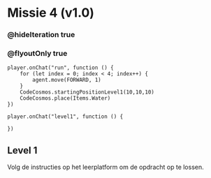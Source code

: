 # Missie 4 (v1.0)
### @hideIteration true
### @flyoutOnly true
```blocks
player.onChat("run", function () {
    for (let index = 0; index < 4; index++) {
        agent.move(FORWARD, 1)
    }
    CodeCosmos.startingPositionLevel1(10,10,10)
    CodeCosmos.place(Items.Water)
})
```
```template
player.onChat("level1", function () {

})
```
## Level 1
Volg de instructies op het leerplatform om de opdracht op te lossen.
